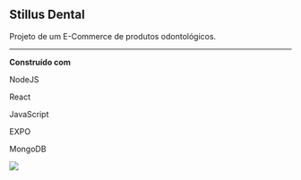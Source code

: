 **Stillus Dental**
---

Projeto de um E-Commerce de produtos odontológicos.

---
**Construído com**

NodeJS

React

JavaScript

EXPO

MongoDB

![](https://github.com/art-felipe/Stillus/assets/130235663/55ba6fb5-e52e-4d11-bf3e-1e9624e5866f)
